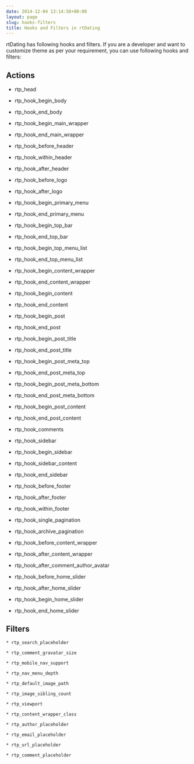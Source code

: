 ```yaml
---
date: 2014-12-04 13:14:58+00:00
layout: page
slug: hooks-filters
title: Hooks and Filters in rtDating
---
```


rtDating has following hooks and filters. If you are a developer and want to customize theme as per your requirement, you can use following hooks and filters:


## Actions

* rtp_head

* rtp_hook_begin_body

* rtp_hook_end_body

* rtp_hook_begin_main_wrapper

* rtp_hook_end_main_wrapper

* rtp_hook_before_header

* rtp_hook_within_header

* rtp_hook_after_header

* rtp_hook_before_logo

* rtp_hook_after_logo

* rtp_hook_begin_primary_menu

* rtp_hook_end_primary_menu

* rtp_hook_begin_top_bar

* rtp_hook_end_top_bar

* rtp_hook_begin_top_menu_list

* rtp_hook_end_top_menu_list

* rtp_hook_begin_content_wrapper

* rtp_hook_end_content_wrapper

* rtp_hook_begin_content

* rtp_hook_end_content

* rtp_hook_begin_post

* rtp_hook_end_post

* rtp_hook_begin_post_title

* rtp_hook_end_post_title

* rtp_hook_begin_post_meta_top

* rtp_hook_end_post_meta_top

* rtp_hook_begin_post_meta_bottom

* rtp_hook_end_post_meta_bottom

* rtp_hook_begin_post_content

* rtp_hook_end_post_content

* rtp_hook_comments

* rtp_hook_sidebar

* rtp_hook_begin_sidebar

* rtp_hook_sidebar_content

* rtp_hook_end_sidebar

* rtp_hook_before_footer

* rtp_hook_after_footer

* rtp_hook_within_footer

* rtp_hook_single_pagination

* rtp_hook_archive_pagination

* rtp_hook_before_content_wrapper

* rtp_hook_after_content_wrapper

* rtp_hook_after_comment_author_avatar

* rtp_hook_before_home_slider

* rtp_hook_after_home_slider

* rtp_hook_begin_home_slider

* rtp_hook_end_home_slider



## Filters

	* rtp_search_placeholder

	* rtp_comment_gravatar_size

	* rtp_mobile_nav_support

	* rtp_nav_menu_depth

	* rtp_default_image_path

	* rtp_image_sibling_count

	* rtp_viewport

	* rtp_content_wrapper_class

	* rtp_author_placeholder

	* rtp_email_placeholder

	* rtp_url_placeholder

	* rtp_comment_placeholder
